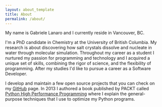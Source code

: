 ```yaml
---
layout: about_template
title: About
permalink: /about/
---
```

My name is Gabriele Lanaro and I currently reside in Vancouver, BC. 

I'm a PhD candidate in Chemistry at the University of British Columbia. My research is about discovering how salt crystals dissolve and nucleate in water through molecular simulation. Throughout my career as a student I nurtured my passion for programming and technology and I acquired a unique set of skills, combining the rigor of science, and the flexibility of programming. After my studies I'd like to pursue a career as a Software Developer.

I develop and maintain a few open source projects that you can check on my [GitHub](https://github.com/gabrielelanaro) page. In 2013 I authored a book published by PACKT called [Python High Performance Programming](http://www.amazon.com/gp/product/1783288450/) where I explain the general-purpose techniques that I use to optimize my Python programs.
